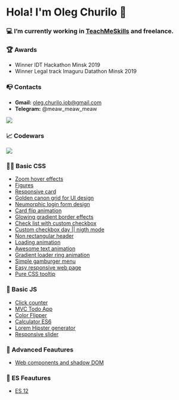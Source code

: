 # Hola! I'm Oleg Churilo 👋


### 💻 I’m currently working in [TeachMeSkills](https://teachmeskills.by/) and freelance.

### 🏆 Awards
+ Winner IDT Hackathon Minsk 2019
+ Winner Legal track Imaguru Datathon Minsk 2019

### 📭 Contacts 
- **Gmail:** oleg.churilo.job@gmail.com
- **Telegram:** @meaw_meaw_meaw

<img src='https://github-readme-stats.vercel.app/api?username=Oleg-Kolosov&&show_icons=true&hide_border=true'>

### 📈 Codewars
<img src='https://www.codewars.com/users/Oleg-Kolosov/badges/large'>

### 👨‍🎓 Basic CSS

+ <a href="https://github.com/Oleg-Kolosov/Image-Zoom-Hover-Effect">Zoom hover effects</a>
+ <a href="https://github.com/Oleg-Kolosov/TeachMeSkills-figure">Figures</a>
+ <a href="https://github.com/Oleg-Kolosov/CSS-Responsive-CARD">Responsive card</a>
+ <a href="https://github.com/Oleg-Kolosov/Golden-Canon-Grid-for-UI-Design">Golden canon grid for UI design</a>
+ <a href="https://github.com/Oleg-Kolosov/CSS-Neumorphic-Login-Form-Design">Neumorphic login form design</a>
+ <a href="https://github.com/Oleg-Kolosov/Card-Flip-Animation-using-HTML-and-CSS">Card flip animation</a>
+ <a href="https://github.com/Oleg-Kolosov/CSS-Glowing-Gradient-Border-Effects">Glowing gradient border effects</a>
+ <a href="https://github.com/Oleg-Kolosov/CSS3-Creative-Check-List-Custom-Checkbox-using-CSS">Check list with custom checkbox</a>
+ <a href="https://github.com/Oleg-Kolosov/CSS-Custom-Checkbox-Day-Night-Mode">Custom checkbox day || nigth mode</a>
+ <a href="https://github.com/Oleg-Kolosov/CSS-Only-Non-Rectangular-Header">Non rectangular header</a>
+ <a href="https://github.com/Oleg-Kolosov/Page-Loading-Animation-using-CSS">Loading animation</a>
+ <a href="https://github.com/Oleg-Kolosov/Awesome-Text-Animation-using-HTML-and-CSS">Awesome text animation</a>
+ <a href="https://github.com/Oleg-Kolosov/CSS3-Glowing-Gradient-Loader-Ring-Animation-Effects">Gradient loader ring animation</a>
+ <a href="https://github.com/Oleg-Kolosov/simple-gamburger">Simple gamburger menu</a>
+ <a href="https://github.com/Oleg-Kolosov/easy-responsive-webpage">Easy responsive web page</a>
+ <a href="https://github.com/Oleg-Kolosov/pure-css-tooltip/tree/master">Pure CSS tooltip</a>

### 🔮 Basic JS

+ <a href="https://github.com/Oleg-Kolosov/click-counter">Click counter</a>
+ <a href="https://github.com/Oleg-Kolosov/MVC_ToDo">MVC Todo App</a>
+ <a href="https://github.com/Oleg-Kolosov/Color_flipper">Color Flipper</a>
+ <a href="https://github.com/Oleg-Kolosov/Calculator_ES6">Calculator ES6</a>
+ <a href="https://github.com/Oleg-Kolosov/Lorem_generator">Lorem Hipster generator</a>
+ <a href="https://github.com/Oleg-Kolosov/Responsive_slider">Responsive slider</a>

### 💎 Advanced Feautures

+ <a href="https://github.com/Oleg-Kolosov/fun-with-custom-tags-and-shadow-DOM-Experimantal-">Web components and shadow DOM</a>

### 🚀 ES Feautures

+ <a href="https://github.com/Oleg-Kolosov/ES_12">ES 12</a>

